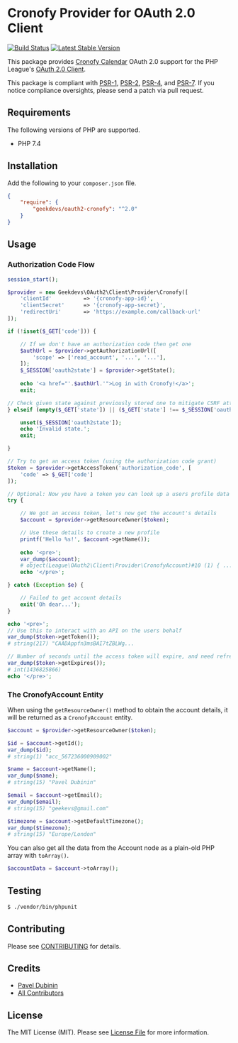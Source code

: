 # Cronofy Provider for OAuth 2.0 Client

[![Build Status](https://travis-ci.org/geekdevs/oauth2-cronofy.svg?branch=master)](https://travis-ci.org/geekdevs/oauth2-cronofy)
[![Latest Stable Version](https://poser.pugx.org/geekdevs/oauth2-cronofy/v/stable)](https://packagist.org/packages/geekdevs/oauth2-cronofy)

This package provides [Cronofy Calendar](https://www.cronofy.com/developers/api/) OAuth 2.0 support for the PHP League's [OAuth 2.0 Client](https://github.com/thephpleague/oauth2-client).

This package is compliant with [PSR-1][], [PSR-2][], [PSR-4][], and [PSR-7][]. If you notice compliance oversights,
please send a patch via pull request.

[PSR-1]: https://github.com/php-fig/fig-standards/blob/master/accepted/PSR-1-basic-coding-standard.md
[PSR-2]: https://github.com/php-fig/fig-standards/blob/master/accepted/PSR-2-coding-style-guide.md
[PSR-4]: https://github.com/php-fig/fig-standards/blob/master/accepted/PSR-4-autoloader.md
[PSR-7]: https://github.com/php-fig/fig-standards/blob/master/accepted/PSR-7-http-message.md


## Requirements

The following versions of PHP are supported.

* PHP 7.4

## Installation

Add the following to your `composer.json` file.

```json
{
    "require": {
        "geekdevs/oauth2-cronofy": "^2.0"
    }
}
```

## Usage

### Authorization Code Flow

```php
session_start();

$provider = new Geekdevs\OAuth2\Client\Provider\Cronofy([
    'clientId'          => '{cronofy-app-id}',
    'clientSecret'      => '{cronofy-app-secret}',
    'redirectUri'       => 'https://example.com/callback-url'
]);

if (!isset($_GET['code'])) {

    // If we don't have an authorization code then get one
    $authUrl = $provider->getAuthorizationUrl([
        'scope' => ['read_account', '...', '...'],
    ]);
    $_SESSION['oauth2state'] = $provider->getState();
    
    echo '<a href="'.$authUrl.'">Log in with Cronofy!</a>';
    exit;

// Check given state against previously stored one to mitigate CSRF attack
} elseif (empty($_GET['state']) || ($_GET['state'] !== $_SESSION['oauth2state'])) {

    unset($_SESSION['oauth2state']);
    echo 'Invalid state.';
    exit;

}

// Try to get an access token (using the authorization code grant)
$token = $provider->getAccessToken('authorization_code', [
    'code' => $_GET['code']
]);

// Optional: Now you have a token you can look up a users profile data
try {

    // We got an access token, let's now get the account's details
    $account = $provider->getResourceOwner($token);

    // Use these details to create a new profile
    printf('Hello %s!', $account->getName());
    
    echo '<pre>';
    var_dump($account);
    # object(League\OAuth2\Client\Provider\CronofyAccount)#10 (1) { ...
    echo '</pre>';

} catch (Exception $e) {

    // Failed to get account details
    exit('Oh dear...');
}

echo '<pre>';
// Use this to interact with an API on the users behalf
var_dump($token->getToken());
# string(217) "CAADAppfn3msBAI7tZBLWg...

// Number of seconds until the access token will expire, and need refreshing
var_dump($token->getExpires());
# int(1436825866)
echo '</pre>';
```

### The CronofyAccount Entity

When using the `getResourceOwner()` method to obtain the account details, it will be returned as a `CronofyAccount` entity.

```php
$account = $provider->getResourceOwner($token);

$id = $account->getId();
var_dump($id);
# string(1) "acc_567236000909002"

$name = $account->getName();
var_dump($name);
# string(15) "Pavel Dubinin"

$email = $account->getEmail();
var_dump($email);
# string(15) "geekevs@gmail.com"

$timezone = $account->getDefaultTimezone();
var_dump($timezone);
# string(15) "Europe/London"
```

You can also get all the data from the Account node as a plain-old PHP array with `toArray()`.

```php
$accountData = $account->toArray();
```

## Testing

``` bash
$ ./vendor/bin/phpunit
```

## Contributing

Please see [CONTRIBUTING](https://github.com/geekdevs/oauth2-cronofy/blob/master/CONTRIBUTING.md) for details.


## Credits

- [Pavel Dubinin](https://github.com/geekdevs)
- [All Contributors](https://github.com/geekdevs/oauth2-cronofy/contributors)


## License

The MIT License (MIT). Please see [License File](https://github.com/geekdevs/oauth2-cronofy/blob/master/LICENSE) for more information.